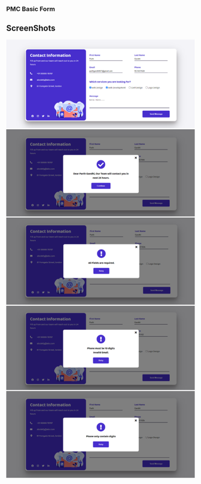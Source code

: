 ### PMC Basic Form

## ScreenShots

<img src="./img/screenshots/UI.png" alt="UI">

<img src="./img/screenshots/success.png" alt="success">

<img src="./img/screenshots/allreq.png" alt="All Field required">

<img src="./img/screenshots/10digem.png" alt="error">

<img src="./img/screenshots/onlydig.png" alt="onlydig">

